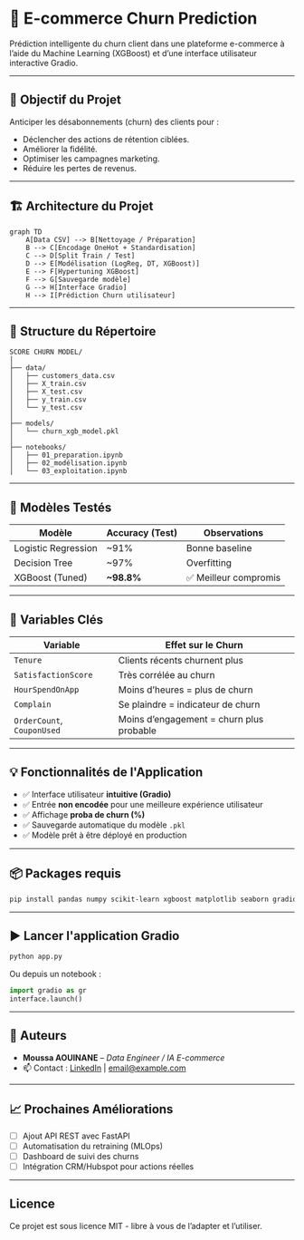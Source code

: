 
# 🧠 E-commerce Churn Prediction

Prédiction intelligente du churn client dans une plateforme e-commerce à l’aide du Machine Learning (XGBoost) et d’une interface utilisateur interactive Gradio.

---

## 🚀 Objectif du Projet

Anticiper les désabonnements (churn) des clients pour :

- Déclencher des actions de rétention ciblées.
- Améliorer la fidélité.
- Optimiser les campagnes marketing.
- Réduire les pertes de revenus.

---

## 🏗️ Architecture du Projet

```mermaid
graph TD
    A[Data CSV] --> B[Nettoyage / Préparation]
    B --> C[Encodage OneHot + Standardisation]
    C --> D[Split Train / Test]
    D --> E[Modélisation (LogReg, DT, XGBoost)]
    E --> F[Hypertuning XGBoost]
    F --> G[Sauvegarde modèle]
    G --> H[Interface Gradio]
    H --> I[Prédiction Churn utilisateur]
```

---

## 📁 Structure du Répertoire

```
SCORE CHURN MODEL/
│
├── data/
│   ├── customers_data.csv
│   ├── X_train.csv
│   ├── X_test.csv
│   ├── y_train.csv
│   └── y_test.csv
│
├── models/
│   └── churn_xgb_model.pkl
│
├── notebooks/
│   ├── 01_preparation.ipynb
│   ├── 02_modélisation.ipynb
│   └── 03_exploitation.ipynb
```

---

## 🧪 Modèles Testés

| Modèle                | Accuracy (Test) | Observations              |
|-----------------------|-----------------|---------------------------|
| Logistic Regression   | ~91%            | Bonne baseline            |
| Decision Tree         | ~97%            | Overfitting               |
| XGBoost (Tuned)       | **~98.8%**      | ✅ Meilleur compromis     |

---

## 🧠 Variables Clés

| Variable                   | Effet sur le Churn                      |
|----------------------------|------------------------------------------|
| `Tenure`                  | Clients récents churnent plus           |
| `SatisfactionScore`       | Très corrélée au churn                  |
| `HourSpendOnApp`          | Moins d’heures = plus de churn          |
| `Complain`                | Se plaindre = indicateur de churn       |
| `OrderCount`, `CouponUsed`| Moins d’engagement = churn plus probable|

---

## 💡 Fonctionnalités de l'Application

- ✅ Interface utilisateur **intuitive (Gradio)**
- ✅ Entrée **non encodée** pour une meilleure expérience utilisateur
- ✅ Affichage **proba de churn (%)**
- ✅ Sauvegarde automatique du modèle `.pkl`
- ✅ Modèle prêt à être déployé en production

---

## 📦 Packages requis

```bash
pip install pandas numpy scikit-learn xgboost matplotlib seaborn gradio joblib
```

---

## ▶️ Lancer l'application Gradio

```bash
python app.py
```

Ou depuis un notebook :

```python
import gradio as gr
interface.launch()
```

---

## 📌 Auteurs

- **Moussa AOUINANE** – _Data Engineer / IA E-commerce_
- 📫 Contact : [LinkedIn](https://www.linkedin.com/) | [email@example.com](mailto:email@example.com)

---

## 📈 Prochaines Améliorations

- [ ] Ajout API REST avec FastAPI
- [ ] Automatisation du retraining (MLOps)
- [ ] Dashboard de suivi des churns
- [ ] Intégration CRM/Hubspot pour actions réelles

---

## Licence

Ce projet est sous licence MIT - libre à vous de l’adapter et l’utiliser.
